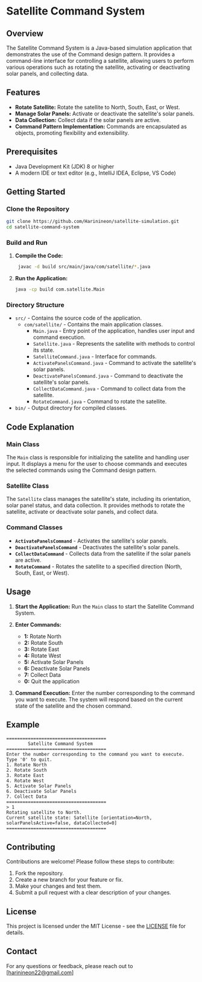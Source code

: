 # Satellite Command System

## Overview

The Satellite Command System is a Java-based simulation application that demonstrates the use of the Command design pattern. It provides a command-line interface for controlling a satellite, allowing users to perform various operations such as rotating the satellite, activating or deactivating solar panels, and collecting data.

## Features

- **Rotate Satellite:** Rotate the satellite to North, South, East, or West.
- **Manage Solar Panels:** Activate or deactivate the satellite's solar panels.
- **Data Collection:** Collect data if the solar panels are active.
- **Command Pattern Implementation:** Commands are encapsulated as objects, promoting flexibility and extensibility.

## Prerequisites

- Java Development Kit (JDK) 8 or higher
- A modern IDE or text editor (e.g., IntelliJ IDEA, Eclipse, VS Code)

## Getting Started

### Clone the Repository

```bash
git clone https://github.com/Harinineon/satellite-simulation.git
cd satellite-command-system
```

### Build and Run

1. **Compile the Code:**

   ```bash 
    javac -d build src/main/java/com/satellite/*.java 
   ```

2. **Run the Application:**

   ```bash
   java -cp build com.satellite.Main 
   ```

### Directory Structure

- `src/` - Contains the source code of the application.
  - `com/satellite/` - Contains the main application classes.
    - `Main.java` - Entry point of the application, handles user input and command execution.
    - `Satellite.java` - Represents the satellite with methods to control its state.
    - `SatelliteCommand.java` - Interface for commands.
    - `ActivatePanelsCommand.java` - Command to activate the satellite's solar panels.
    - `DeactivatePanelsCommand.java` - Command to deactivate the satellite's solar panels.
    - `CollectDataCommand.java` - Command to collect data from the satellite.
    - `RotateCommand.java` - Command to rotate the satellite.
- `bin/` - Output directory for compiled classes.

## Code Explanation

### Main Class

The `Main` class is responsible for initializing the satellite and handling user input. It displays a menu for the user to choose commands and executes the selected commands using the Command design pattern.

### Satellite Class

The `Satellite` class manages the satellite's state, including its orientation, solar panel status, and data collection. It provides methods to rotate the satellite, activate or deactivate solar panels, and collect data.

### Command Classes

- **`ActivatePanelsCommand`** - Activates the satellite's solar panels.
- **`DeactivatePanelsCommand`** - Deactivates the satellite's solar panels.
- **`CollectDataCommand`** - Collects data from the satellite if the solar panels are active.
- **`RotateCommand`** - Rotates the satellite to a specified direction (North, South, East, or West).

## Usage

1. **Start the Application:** Run the `Main` class to start the Satellite Command System.

2. **Enter Commands:**
   - **1:** Rotate North
   - **2:** Rotate South
   - **3:** Rotate East
   - **4:** Rotate West
   - **5:** Activate Solar Panels
   - **6:** Deactivate Solar Panels
   - **7:** Collect Data
   - **0:** Quit the application

3. **Command Execution:** Enter the number corresponding to the command you want to execute. The system will respond based on the current state of the satellite and the chosen command.

## Example

```
=====================================
        Satellite Command System     
=====================================
Enter the number corresponding to the command you want to execute. Type '0' to quit.
1. Rotate North
2. Rotate South
3. Rotate East
4. Rotate West
5. Activate Solar Panels
6. Deactivate Solar Panels
7. Collect Data
=====================================
> 1
Rotating satellite to North.
Current satellite state: Satellite [orientation=North, solarPanelsActive=false, dataCollected=0]
=====================================
```

## Contributing

Contributions are welcome! Please follow these steps to contribute:

1. Fork the repository.
2. Create a new branch for your feature or fix.
3. Make your changes and test them.
4. Submit a pull request with a clear description of your changes.

## License

This project is licensed under the MIT License - see the [LICENSE](LICENSE) file for details.

## Contact

For any questions or feedback, please reach out to [harinineon22@gmail.com]
